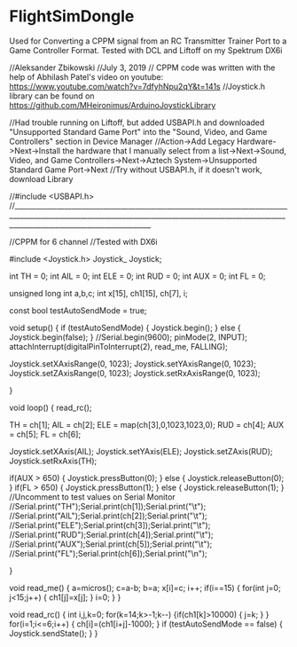 # FlightSimDongle
Used for Converting a CPPM signal from an RC Transmitter Trainer Port to a Game Controller Format. Tested with DCL and Liftoff on my Spektrum DX6i



//Aleksander Zbikowski
//July 3, 2019
// CPPM code was written with the help of Abhilash Patel's video on youtube: https://www.youtube.com/watch?v=7dfyhNpu2qY&t=141s
//Joystick.h library can be found on https://github.com/MHeironimus/ArduinoJoystickLibrary

//Had trouble running on Liftoff, but added USBAPI.h and downloaded  "Unsupported Standard Game Port" into the "Sound, Video, and Game Controllers" section in Device Manager
//Action->Add Legacy Hardware->Next->Install the hardware that I manually select from a list->Next->Sound, Video, and Game Controllers->Next->Aztech System->Unsupported Standard Game Port->Next
//Try without USBAPI.h, if it doesn't work, download Library

//#include <USBAPI.h>
//___________________________________________________________________________________________________________________________________________________________________________________________________

//CPPM for 6 channel
//Tested with DX6i

#include <Joystick.h>
Joystick_ Joystick;

int TH = 0;
int AIL = 0;
int ELE = 0;
int RUD = 0;
int AUX = 0;
int FL = 0;

unsigned long int a,b,c;
int x[15], ch1[15], ch[7], i;

const bool testAutoSendMode = true;

void setup() {
 if (testAutoSendMode)
  {
    Joystick.begin();
  }
  else
  {
    Joystick.begin(false);
  }
//Serial.begin(9600);
pinMode(2, INPUT);
attachInterrupt(digitalPinToInterrupt(2), read_me, FALLING);

  Joystick.setXAxisRange(0, 1023);
  Joystick.setYAxisRange(0, 1023);
  Joystick.setZAxisRange(0, 1023);
  Joystick.setRxAxisRange(0, 1023);

}

void loop() {
 read_rc();
 
 TH = ch[1];
 AIL = ch[2];
 ELE = map(ch[3],0,1023,1023,0);
 RUD = ch[4];
 AUX = ch[5];
 FL = ch[6];

  Joystick.setXAxis(AIL);
  Joystick.setYAxis(ELE);
  Joystick.setZAxis(RUD);
  Joystick.setRxAxis(TH);
  
  if(AUX > 650)
  {
   Joystick.pressButton(0);
  }
  else
  {
   Joystick.releaseButton(0);
  }
   if(FL > 650)
  {
    Joystick.pressButton(1);
  }
  else
  {
    Joystick.releaseButton(1);
  }
  //Uncomment to test values on Serial Monitor
    //Serial.print("TH");Serial.print(ch[1]);Serial.print("\t");
    //Serial.print("AIL");Serial.print(ch[2]);Serial.print("\t");
    //Serial.print("ELE");Serial.print(ch[3]);Serial.print("\t");
    //Serial.print("RUD");Serial.print(ch[4]);Serial.print("\t");
    //Serial.print("AUX");Serial.print(ch[5]);Serial.print("\t");
    //Serial.print("FL");Serial.print(ch[6]);Serial.print("\n");
 
}

void read_me()
{
  a=micros();
  c=a-b;
  b=a;
  x[i]=c;
  i++;
  if(i==15)
  {
    for(int j=0; j<15;j++)
    {
      ch1[j]=x[j];
    }
    i=0;
  }
}

void read_rc()
{
  int i,j,k=0;
  for(k=14;k>-1;k--)
  {if(ch1[k]>10000)
    {
    j=k;
    }
  }
  for(i=1;i<=6;i++)
  {
    ch[i]=(ch1[i+j]-1000);
  }
  if (testAutoSendMode == false)
    {
      Joystick.sendState();
    }
}
